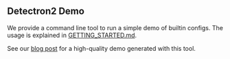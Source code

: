 
## Detectron2 Demo

We provide a command line tool to run a simple demo of builtin configs.
The usage is explained in [GETTING_STARTED.md](../../GETTING_STARTED.md).

See our [blog post](https://ai.facebook.com/blog/-detectron2-a-pytorch-based-modular-object-detection-library-)
for a high-quality demo generated with this tool.
